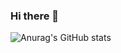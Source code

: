 ### Hi there 👋

![Anurag's GitHub stats](https://github-readme-stats.vercel.app/api?username=takuyaktoyokawa&show_icons=true&bgcolor=113A5D)
